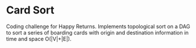 # Card Sort

Coding challenge for Happy Returns. Implements topological sort on a DAG to sort a series of boarding cards with origin and destination information in time and space O(|V|+|E|).